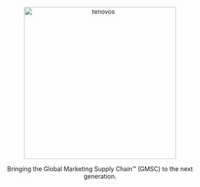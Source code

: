<p align="center">
  <a href="https://tenovos.com">
    <img alt="tenovos" src="https://www.tenovos.com/wp-content/uploads/logo-3.png" width="350">
  </a>
</p>

<p align="center">
  Bringing the Global Marketing Supply Chain&trade; (GMSC) to the next generation.
</p>

